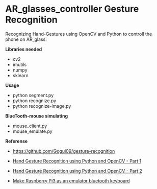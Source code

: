 # AR_glasses_controller Gesture Recognition

Recognizing Hand-Gestures using OpenCV and Python to controll the phone on AR_glass.

**Libraries needed**
* cv2
* imutils
* numpy
* sklearn

**Usage**
* python segment.py
* python recognize.py
* python recognize-image.py

**BlueTooth-mouse simulating**
* mouse_client.py
* mouse_emulate.py

**Referense**
*  https://github.com/Gogul09/gesture-recognition
* [Hand Gesture Recognition using Python and OpenCV - Part 1](https://gogul09.github.io/software/hand-gesture-recognition-p1)
* [Hand Gesture Recognition using Python and OpenCV - Part 2](https://gogul09.github.io/software/hand-gesture-recognition-p2)


* [Make Raspberry Pi3 as an emulator bluetooth keyboard](https://thanhle.me/make-raspberry-pi3-as-an-emulator-bluetooth-keyboard/)
